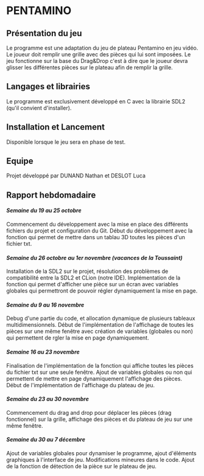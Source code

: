 # PENTAMINO
## Présentation du jeu
Le programme est une adaptation du jeu de plateau Pentamino en jeu vidéo.
Le joueur doit remplir une grille avec des pièces qui lui sont imposées. Le jeu fonctionne sur la base du Drag&Drop c'est à dire
que le joueur devra glisser les différentes pièces sur le plateau afin de remplir la grille.

## Langages et librairies
Le programme est exclusivement développé en C avec la librairie SDL2 (qu'il convient d'installer).

## Installation et Lancement
Disponible lorsque le jeu sera en phase de test. 

## Equipe
Projet développé par DUNAND Nathan et DESLOT Luca

## Rapport hebdomadaire
#### *Semaine du 19 au 25 octobre*
Commencement du développement avec la mise en place des différents fichiers du projet et configuration du Git. Début du développement avec la fonction qui permet de mettre dans un tablau 3D toutes les pièces d'un fichier txt.
#### *Semaine du 26 octobre au 1er novembre (vacances de la Toussaint)*
Installation de la SDL2 sur le projet, résolution des problèmes de compatibilité entre la SDL2 et CLion (notre IDE). Implémentation de la fonction qui permet d'afficher une pièce sur un écran avec variables globales qui permettront de pouvoir régler dynamiquement la mise en page.
#### *Semaine du 9 au 16 novembre*
Debug d'une partie du code, et allocation dynamique de plusieurs tableaux multidimensionnels. Début de l'implémentation de l'affichage de toutes les pièces sur une même fenêtre avec création de variables (globales ou non) qui permettent de rgler la mise en page dynamiquement.
#### *Semaine 16 au 23 novembre*
Finalisation de l'implémentation de la fonction qui affiche toutes les pièces du fichier txt sur une seule fenêtre. Ajout de variables globales ou non qui permettent de mettre en page dynamiquement l'affichage des pièces. Début de l'implémentation de l'affichage du plateau de jeu.

#### *Semaine du 23 au 30 novembre*
Commencement du drag and drop pour déplacer les pièces (drag fonctionnel) sur la grille, affichage des pièces et du plateau de jeu sur une même fenêtre.

#### *Semaine du 30 au 7 décembre*
Ajout de variables globales pour dynamiser le programme, ajout d'éléments graphiques à l'interface de jeu. Modifications mineures dans le code. Ajout de la fonction de détection de la pièce sur le plateau de jeu.
